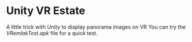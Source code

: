 # Unity VR Estate
 A little trick with Unity to display panorama images on VR
 You can try the *VRemlakTest.apk* file for a quick test.